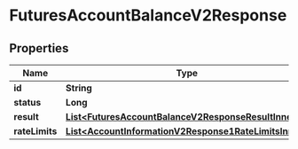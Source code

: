 

# FuturesAccountBalanceV2Response


## Properties

| Name | Type | Description | Notes |
|------------ | ------------- | ------------- | -------------|
|**id** | **String** |  |  [optional] |
|**status** | **Long** |  |  [optional] |
|**result** | [**List&lt;FuturesAccountBalanceV2ResponseResultInner&gt;**](FuturesAccountBalanceV2ResponseResultInner.md) |  |  [optional] |
|**rateLimits** | [**List&lt;AccountInformationV2Response1RateLimitsInner&gt;**](AccountInformationV2Response1RateLimitsInner.md) |  |  [optional] |



